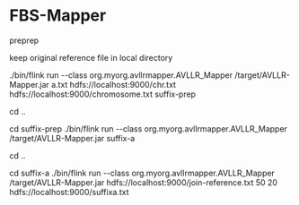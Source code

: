 # FBS-Mapper
preprep

keep original reference file in local directory

./bin/flink run --class org.myorg.avllrmapper.AVLLR_Mapper /target/AVLLR-Mapper.jar a.txt hdfs://localhost:9000/chr.txt hdfs://localhost:9000/chromosome.txt
suffix-prep

cd ..

cd suffix-prep
./bin/flink run --class org.myorg.avllrmapper.AVLLR_Mapper /target/AVLLR-Mapper.jar
suffix-a

cd ..

cd suffix-a
./bin/flink run --class org.myorg.avllrmapper.AVLLR_Mapper /target/AVLLR-Mapper.jar hdfs://localhost:9000/join-reference.txt 50 20 hdfs://localhost:9000/suffixa.txt
